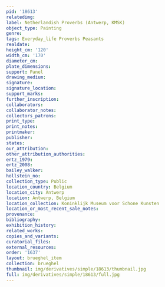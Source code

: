 ```yaml
---
pid: '18613'
relatedimg: 
label: Netherlandish Proverbs (Antwerp, KMSK)
object_type: Painting
genre: 
tags: Everyday_life Proverbs Peasants
realdate: 
height_cm: '120'
width_cm: '170'
diameter_cm: 
plate_dimensions: 
support: Panel
drawing_medium: 
signature: 
signature_location: 
support_marks: 
further_inscription: 
collaborators: 
collaborator_notes: 
collectors_patrons: 
print_type: 
print_notes: 
printmaker: 
publisher: 
states: 
our_attribution: 
other_attribution_authorities: 
ertz_1979: 
ertz_2008: 
bailey_walker: 
hollstein_no: 
collection_type: Public
location_country: Belgium
location_city: Antwerp
location: Antwerp, Belgium
location_collection: Koninklijk Museum voor Schone Kunsten
location_or_most_recent_sale_notes: 
provenance: 
bibliography: 
exhibition_history: 
related_works: 
copies_and_variants: 
curatorial_files: 
external_resources: 
order: '1637'
layout: brueghel_item
collection: brueghel
thumbnail: img/derivatives/simple/18613/thumbnail.jpg
full: img/derivatives/simple/18613/full.jpg
---
```

